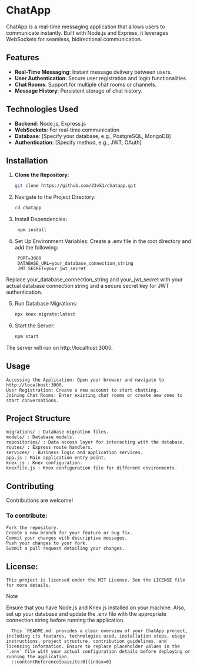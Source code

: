# ChatApp

ChatApp is a real-time messaging application that allows users to communicate instantly. Built with Node.js and Express, it leverages WebSockets for seamless, bidirectional communication.

## Features

- **Real-Time Messaging**: Instant message delivery between users.
- **User Authentication**: Secure user registration and login functionalities.
- **Chat Rooms**: Support for multiple chat rooms or channels.
- **Message History**: Persistent storage of chat history.

## Technologies Used

- **Backend**: Node.js, Express.js
- **WebSockets**: For real-time communication
- **Database**: [Specify your database, e.g., PostgreSQL, MongoDB]
- **Authentication**: [Specify method, e.g., JWT, OAuth]

## Installation

1. **Clone the Repository**:

   ```bash
   git clone https://github.com/23vk1/chatapp.git

2. Navigate to the Project Directory:
  
   ```bash
   cd chatapp

3. Install Dependencies:

   ```bash
    npm install

4. Set Up Environment Variables:
  Create a .env file in the root directory and add the following:

   ```env
    PORT=3000
    DATABASE_URL=your_database_connection_string
    JWT_SECRET=your_jwt_secret

  Replace your_database_connection_string and your_jwt_secret with your actual database connection string and a secure   secret key for JWT authentication.

5. Run Database Migrations:

   ```bash
   npx knex migrate:latest

6. Start the Server:

   ```bash
   npm start
  The server will run on http://localhost:3000.
   
## Usage
    Accessing the Application: Open your browser and navigate to http://localhost:3000.
    User Registration: Create a new account to start chatting.
    Joining Chat Rooms: Enter existing chat rooms or create new ones to start conversations.

## Project Structure
    migrations/ : Database migration files.
    models/ : Database models.
    repositories/ : Data access layer for interacting with the database.
    routes/ : Express route handlers.
    services/ : Business logic and application services.
    app.js : Main application entry point.
    knex.js : Knex configuration.
    knexfile.js : Knex configuration file for different environments.


## Contributing
Contributions are welcome! 
### To contribute:
    Fork the repository.
    Create a new branch for your feature or bug fix.
    Commit your changes with descriptive messages.
    Push your changes to your fork.
    Submit a pull request detailing your changes.

## License:
    This project is licensed under the MIT License. See the LICENSE file for more details.

>[!Note]
> Ensure that you have Node.js and Knex.js installed on your machine. Also, set up your database and update the .env file with the appropriate connection string before running the application.

```pgsql
  This `README.md` provides a clear overview of your ChatApp project, including its features, technologies used, installation steps, usage instructions, project structure, contribution guidelines, and licensing information. Ensure to replace placeholder values in the `.env` file with your actual configuration details before deploying or running the application.
  ::contentReference[oaicite:0]{index=0}
 




    
